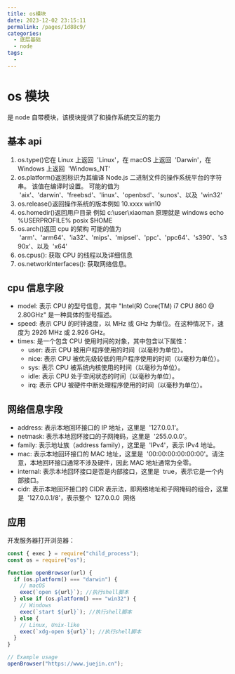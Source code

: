 ```yaml
---
title: os模块
date: 2023-12-02 23:15:11
permalink: /pages/1d88c9/
categories:
  - 底层基础
  - node
tags:
  -
---
```


# os 模块

是 node 自带模块，该模块提供了和操作系统交互的能力

## 基本 api

1. os.type()它在 Linux 上返回  'Linux'，在 macOS 上返回  'Darwin'，在 Windows 上返回  'Windows_NT'
2. os.platform()返回标识为其编译 Node.js 二进制文件的操作系统平台的字符串。 该值在编译时设置。 可能的值为  'aix'、'darwin'、'freebsd'、'linux'、'openbsd'、'sunos'、以及  'win32'
3. os.release()返回操作系统的版本例如 10.xxxx win10
4. os.homedir()返回用户目录 例如 c:\user\xiaoman 原理就是 windows echo %USERPROFILE% posix $HOME
5. os.arch()返回 cpu 的架构 可能的值为  'arm'、'arm64'、'ia32'、'mips'、'mipsel'、'ppc'、'ppc64'、's390'、's390x'、以及  'x64'
6. os.cpus(): 获取 CPU 的线程以及详细信息
7. os.networkInterfaces(): 获取网络信息。

## cpu 信息字段

- model: 表示 CPU 的型号信息，其中 "Intel(R) Core(TM) i7 CPU 860 @ 2.80GHz" 是一种具体的型号描述。
- speed: 表示 CPU 的时钟速度，以 MHz 或 GHz 为单位。在这种情况下，速度为 2926 MHz 或 2.926 GHz。
- times: 是一个包含 CPU 使用时间的对象，其中包含以下属性：
  - user: 表示 CPU 被用户程序使用的时间（以毫秒为单位）。
  - nice: 表示 CPU 被优先级较低的用户程序使用的时间（以毫秒为单位）。
  - sys: 表示 CPU 被系统内核使用的时间（以毫秒为单位）。
  - idle: 表示 CPU 处于空闲状态的时间（以毫秒为单位）。
  - irq: 表示 CPU 被硬件中断处理程序使用的时间（以毫秒为单位）。

## 网络信息字段

- address: 表示本地回环接口的 IP 地址，这里是  '127.0.0.1'。
- netmask: 表示本地回环接口的子网掩码，这里是  '255.0.0.0'。
- family: 表示地址族（address family），这里是  'IPv4'，表示 IPv4 地址。
- mac: 表示本地回环接口的 MAC 地址，这里是  '00:00:00:00:00:00'。请注意，本地回环接口通常不涉及硬件，因此 MAC 地址通常为全零。
- internal: 表示本地回环接口是否是内部接口，这里是  true，表示它是一个内部接口。
- cidr: 表示本地回环接口的 CIDR 表示法，即网络地址和子网掩码的组合，这里是  '127.0.0.1/8'，表示整个  127.0.0.0  网络

## 应用

开发服务器打开浏览器：

```js
const { exec } = require("child_process");
const os = require("os");

function openBrowser(url) {
  if (os.platform() === "darwin") {
    // macOS
    exec(`open ${url}`); //执行shell脚本
  } else if (os.platform() === "win32") {
    // Windows
    exec(`start ${url}`); //执行shell脚本
  } else {
    // Linux, Unix-like
    exec(`xdg-open ${url}`); //执行shell脚本
  }
}

// Example usage
openBrowser("https://www.juejin.cn");
```
